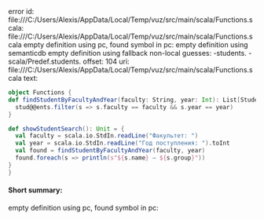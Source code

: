 error id: file:///C:/Users/Alexis/AppData/Local/Temp/vuz/src/main/scala/Functions.scala:
file:///C:/Users/Alexis/AppData/Local/Temp/vuz/src/main/scala/Functions.scala
empty definition using pc, found symbol in pc: 
empty definition using semanticdb
empty definition using fallback
non-local guesses:
	 -students.
	 -scala/Predef.students.
offset: 104
uri: file:///C:/Users/Alexis/AppData/Local/Temp/vuz/src/main/scala/Functions.scala
text:
```scala
object Functions {
def findStudentByFacultyAndYear(faculty: String, year: Int): List[Student] = {
  stud@@ents.filter(s => s.faculty == faculty && s.year == year)
}

def showStudentSearch(): Unit = {
  val faculty = scala.io.StdIn.readLine("Факультет: ")
  val year = scala.io.StdIn.readLine("Год поступления: ").toInt
  val found = findStudentByFacultyAndYear(faculty, year)
  found.foreach(s => println(s"${s.name} — ${s.group}"))
}
}
```


#### Short summary: 

empty definition using pc, found symbol in pc: 